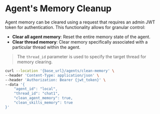 # Agent's Memory Cleanup

Agent memory can be cleared using a request that requires an admin JWT token for authentication. This functionality allows for granular control:

- **Clear all agent memory**: Reset the entire memory state of the agent.
- **Clear thread memory**: Clear memory specifically associated with a particular thread within the agent.

> The `thread_id` parameter is used to specify the target thread for memory clearing.

```bash
curl --location '{base_url}/agents/clean-memory' \
--header 'Content-Type: application/json' \
--header 'Authorization: Bearer {jwt_token}' \
--data '{
    "agent_id": "local",
    "thread_id": "chat1",
    "clean_agent_memory": true,
    "clean_skills_memory": true
}'
```